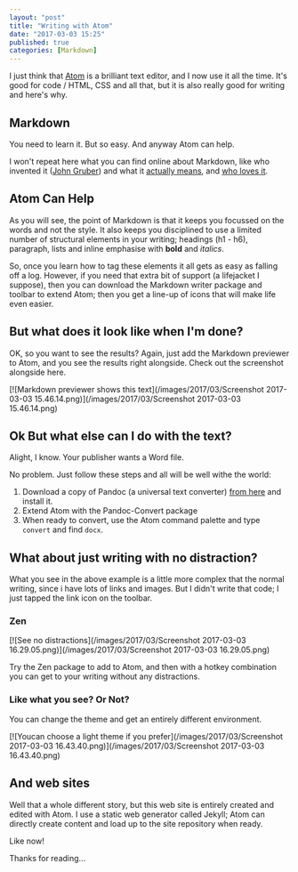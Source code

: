 ```yaml
---
layout: "post"
title: "Writing with Atom"
date: "2017-03-03 15:25"
published: true
categories: [Markdown]
---
```

I just think that [Atom][86aa3b11] is a brilliant text editor, and I now use it all the time. It's good for code / HTML, CSS and all that, but it is also really good for writing and here's why.

  [86aa3b11]: https://atom.io "Get Atom for yourself"

## Markdown

You need to learn it. But so easy. And anyway Atom can help.

I won't repeat here what you can find online about Markdown, like who invented it ([John Gruber][6028e808]) and what it [actually means][ee933fd6], and [who loves it][41bd7e97].

  [6028e808]: https://daringfireball.net/projects/markdown/ "Take a look here"
  [41bd7e97]: https://www.google.co.uk/?gfe_rd=cr&ei=aYy5WJfXMIOFaIP7pqAM#q=love+markdown "Google helps here"
  [ee933fd6]: http://commonmark.org/help/ "Get the lowdown"

## Atom Can Help

As you will see, the point of Markdown is that it keeps you focussed on the words and not the style. It also keeps you disciplined to use a limited number of structural elements in your writing; headings (h1 - h6), paragraph, lists and inline emphasise with **bold** and _italics_.

So, once you learn how to tag these elements it all gets as easy as falling off a log. However, if you need that extra bit of support (a lifejacket I suppose), then you can download the Markdown writer package and toolbar to extend Atom; then you get a line-up of icons that will make life even easier.

## But what does it look like when I'm done?

OK, so you want to see the results? Again, just add the Markdown previewer to Atom, and you see the results right alongside. Check out the screenshot alongside here.

[![Markdown previewer shows this text](/images/2017/03/Screenshot 2017-03-03 15.46.14.png)](/images/2017/03/Screenshot 2017-03-03 15.46.14.png)

## Ok But what else can I do with the text?

Alight, I know. Your publisher wants a Word file.

No problem. Just follow these steps and all will be well withe the world:

1. Download a copy of Pandoc (a universal text converter) [from here][57e586b0] and install it.
2. Extend Atom with the Pandoc-Convert package
3. When ready to convert, use the Atom command palette and type `convert` and find `docx`.

  [57e586b0]: http://pandoc.org "Brilliant work"

## What about just writing with no distraction?

What you see in the above example is a little more complex that the normal writing, since i have lots of links and images. But I didn't write that code; I just tapped the link icon on the toolbar.

### Zen

[![See no distractions](/images/2017/03/Screenshot 2017-03-03 16.29.05.png)](/images/2017/03/Screenshot 2017-03-03 16.29.05.png)

Try the Zen package to add to Atom, and then with a hotkey combination you can get to your writing without any distractions.

### Like what you see? Or Not?

You can change the theme and get an entirely different environment.

[![Youcan choose a light theme if you prefer](/images/2017/03/Screenshot 2017-03-03 16.43.40.png)](/images/2017/03/Screenshot 2017-03-03 16.43.40.png)


## And web sites

Well that a whole different story, but this web site is entirely created and edited with Atom. I use a static web generator called Jekyll; Atom can directly create content and load up to the site repository when ready.

Like now!

Thanks for reading...

